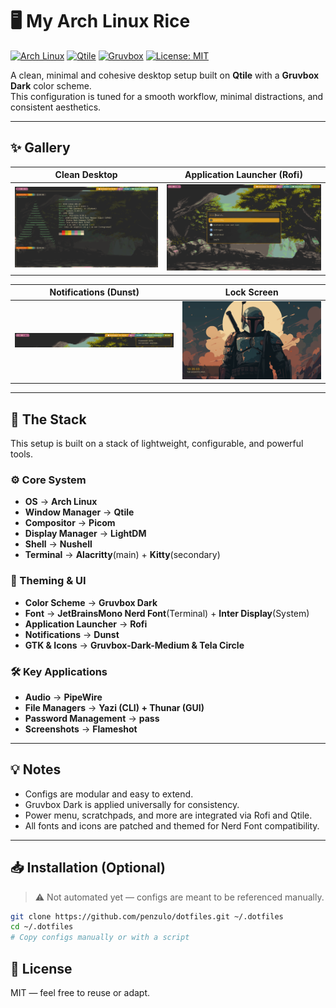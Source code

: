# 🖥️ My Arch Linux Rice

[![Arch Linux](https://img.shields.io/badge/OS-Arch%20Linux-%231793d1?logo=arch-linux&logoColor=white)](https://archlinux.org)
[![Qtile](https://img.shields.io/badge/WM-Qtile-%234477AA?logo=qtile&logoColor=white)](https://qtile.org)
[![Gruvbox](https://img.shields.io/badge/Theme-Gruvbox%20Dark-%23b57614)](https://github.com/morhetz/gruvbox)
[![License: MIT](https://img.shields.io/badge/License-MIT-green.svg)](LICENSE)


A clean, minimal and cohesive desktop setup built on **Qtile** with a **Gruvbox Dark** color scheme.  
This configuration is tuned for a smooth workflow, minimal distractions, and consistent aesthetics.

---

## ✨ Gallery

| Clean Desktop | Application Launcher (Rofi) |
| :---: | :---: |
| ![](Pictures/Screenshots/rice/neofetch.png) | ![](Pictures/Screenshots/rice/rofi.png) |

| Notifications (Dunst) | Lock Screen |
| :---: | :---: |
| ![](Pictures/Screenshots/rice/dunst.png) | ![](Pictures/Screenshots/rice/lockscreen.png) |

---

## 🔧 The Stack

This setup is built on a stack of lightweight, configurable, and powerful tools.

### ⚙️ Core System
* **OS** → **Arch Linux**
* **Window Manager** → **Qtile**
* **Compositor** → **Picom**
* **Display Manager** → **LightDM**
* **Shell** → **Nushell**
* **Terminal** → **Alacritty**(main) + **Kitty**(secondary)

### 🎨 Theming & UI
* **Color Scheme** → **Gruvbox Dark**
* **Font** → **JetBrainsMono Nerd Font**(Terminal) + **Inter Display**(System)
* **Application Launcher** → **Rofi**
* **Notifications** → **Dunst**
* **GTK & Icons** → **Gruvbox-Dark-Medium & Tela Circle**

### 🛠️ Key Applications
* **Audio** → **PipeWire**
* **File Managers** → **Yazi (CLI) + Thunar (GUI)**
* **Password Management** → **pass**
* **Screenshots** → **Flameshot**

---

## 💡 Notes

- Configs are modular and easy to extend.
- Gruvbox Dark is applied universally for consistency.
- Power menu, scratchpads, and more are integrated via Rofi and Qtile.
- All fonts and icons are patched and themed for Nerd Font compatibility.

---

## 📥 Installation (Optional)

> ⚠️ Not automated yet — configs are meant to be referenced manually.

```bash
git clone https://github.com/penzulo/dotfiles.git ~/.dotfiles
cd ~/.dotfiles
# Copy configs manually or with a script
```

## 📝 License
MIT — feel free to reuse or adapt.

